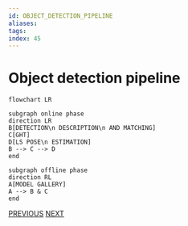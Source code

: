 ```yaml
---
id: OBJECT_DETECTION_PIPELINE
aliases: 
tags: 
index: 45
---
```


# Object detection pipeline

```mermaid
flowchart LR

subgraph online phase
direction LR
B[DETECTION\n DESCRIPTION\n AND MATCHING]
C[GHT]
D[LS POSE\n ESTIMATION]
B --> C --> D
end

subgraph offline phase
direction RL
A[MODEL GALLERY]
A --> B & C
end
```

[PREVIOUS](pages/object_detection/GENERALIZED_HUGH_TRANSFORM.md) [NEXT](computer_vision/machine_learning_cv/MACHINE_LEARNING_IN_COMPUTER_VISION.md)
